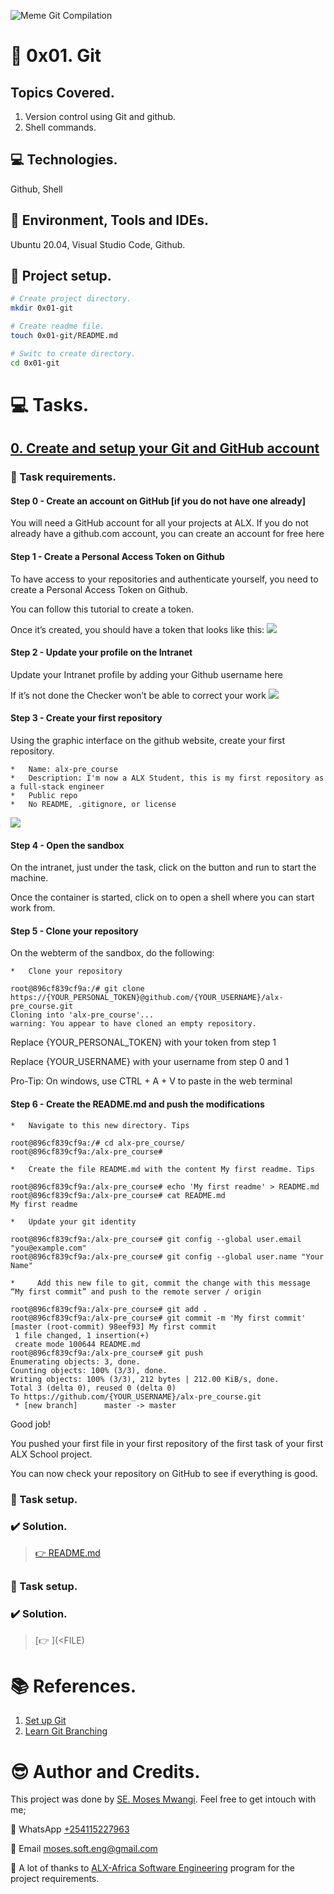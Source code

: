 ![Meme Git Compilation](https://miro.medium.com/max/640/0*VcMPr1unIjAIHw2j.webp)

# :book: 0x01. Git
## Topics Covered.
1. Version control using Git and github.
2. Shell commands.

## :computer: Technologies.
Github, Shell

## :office: Environment, Tools and IDEs.
Ubuntu 20.04, Visual Studio Code, Github.

## :wrench: Project setup.
```bash
# Create project directory.
mkdir 0x01-git

# Create readme file.
touch 0x01-git/README.md

# Switc to create directory.
cd 0x01-git
```

# :computer: Tasks.
## [0. Create and setup your Git and GitHub account](README.md)
### :page_with_curl: Task requirements.
#### Step 0 - Create an account on GitHub [if you do not have one already]

You will need a GitHub account for all your projects at ALX. If you do not already have a github.com account, you can create an account for free here
#### Step 1 - Create a Personal Access Token on Github

To have access to your repositories and authenticate yourself, you need to create a Personal Access Token on Github.

You can follow this tutorial to create a token.

Once it’s created, you should have a token that looks like this:
![](https://s3.amazonaws.com/alx-intranet.hbtn.io/uploads/medias/2022/2/a449483cd76a72cef1b42df831e686c64faa1cf6.png?X-Amz-Algorithm=AWS4-HMAC-SHA256&X-Amz-Credential=AKIARDDGGGOUSBVO6H7D%2F20230123%2Fus-east-1%2Fs3%2Faws4_request&X-Amz-Date=20230123T075850Z&X-Amz-Expires=86400&X-Amz-SignedHeaders=host&X-Amz-Signature=2e00581552889a9c14cf61437f3fc03e51cdfb17a8339800cb78006bb3cd08f8)

#### Step 2 - Update your profile on the Intranet

Update your Intranet profile by adding your Github username here

If it’s not done the Checker won’t be able to correct your work
![](https://s3.amazonaws.com/alx-intranet.hbtn.io/uploads/medias/2022/2/6270480a0a982cd1846b877eda2ee405d2e8f575.png?X-Amz-Algorithm=AWS4-HMAC-SHA256&X-Amz-Credential=AKIARDDGGGOUSBVO6H7D%2F20230123%2Fus-east-1%2Fs3%2Faws4_request&X-Amz-Date=20230123T075850Z&X-Amz-Expires=86400&X-Amz-SignedHeaders=host&X-Amz-Signature=1949cd0b40706a80d7a41f5c70f3becc590d721a3e08ee6293c91666c9cf11d1)

#### Step 3 - Create your first repository

Using the graphic interface on the github website, create your first repository.

    *   Name: alx-pre_course
    *   Description: I'm now a ALX Student, this is my first repository as a full-stack engineer
    *   Public repo
    *   No README, .gitignore, or license

![](https://s3.amazonaws.com/alx-intranet.hbtn.io/uploads/medias/2022/2/2340a2d0f7c74b5dd6f8fc2aa58f94d13ea2c775.png?X-Amz-Algorithm=AWS4-HMAC-SHA256&X-Amz-Credential=AKIARDDGGGOUSBVO6H7D%2F20230123%2Fus-east-1%2Fs3%2Faws4_request&X-Amz-Date=20230123T075850Z&X-Amz-Expires=86400&X-Amz-SignedHeaders=host&X-Amz-Signature=6e013bba181727dbed313984d5acf8687ec82fb3b7c1af806462ac52b16df68d)
#### Step 4 - Open the sandbox

On the intranet, just under the task, click on the button and run to start the machine.

Once the container is started, click on to open a shell where you can start work from.
#### Step 5 - Clone your repository

On the webterm of the sandbox, do the following:

    *   Clone your repository
```
root@896cf839cf9a:/# git clone https://{YOUR_PERSONAL_TOKEN}@github.com/{YOUR_USERNAME}/alx-pre_course.git                  
Cloning into 'alx-pre_course'...
warning: You appear to have cloned an empty repository.       
```

Replace {YOUR_PERSONAL_TOKEN} with your token from step 1

Replace {YOUR_USERNAME} with your username from step 0 and 1

Pro-Tip: On windows, use CTRL + A + V to paste in the web terminal
#### Step 6 - Create the README.md and push the modifications

    *   Navigate to this new directory. Tips
```
root@896cf839cf9a:/# cd alx-pre_course/
root@896cf839cf9a:/alx-pre_course#
```
    *   Create the file README.md with the content My first readme. Tips

```
root@896cf839cf9a:/alx-pre_course# echo 'My first readme' > README.md                                                                 
root@896cf839cf9a:/alx-pre_course# cat README.md                                                                                      
My first readme                                                                                                                       
```
    *   Update your git identity
```
root@896cf839cf9a:/alx-pre_course# git config --global user.email "you@example.com"
root@896cf839cf9a:/alx-pre_course# git config --global user.name "Your Name"
```
    *     Add this new file to git, commit the change with this message “My first commit” and push to the remote server / origin
    
```
root@896cf839cf9a:/alx-pre_course# git add .
root@896cf839cf9a:/alx-pre_course# git commit -m 'My first commit'
[master (root-commit) 98eef93] My first commit
 1 file changed, 1 insertion(+)
 create mode 100644 README.md
root@896cf839cf9a:/alx-pre_course# git push                                                                                           
Enumerating objects: 3, done.                                                                                                         
Counting objects: 100% (3/3), done.                                                                                                   
Writing objects: 100% (3/3), 212 bytes | 212.00 KiB/s, done.                                                                          
Total 3 (delta 0), reused 0 (delta 0)                                                                                                 
To https://github.com/{YOUR_USERNAME}/alx-pre_course.git                                                                                       
 * [new branch]      master -> master              
```
Good job!

You pushed your first file in your first repository of the first task of your first ALX School project.

You can now check your repository on GitHub to see if everything is good.

### :wrench: Task setup.

### :heavy_check_mark: Solution.
> [:point_right: README.md](README.md)


## []()
### :wrench: Task setup.

### :heavy_check_mark: Solution.
> [:point_right: <NAME>](<FILE)

# :books: References.
1. [Set up Git](https://docs.github.com/en/get-started/quickstart/set-up-git)
1. [Learn Git Branching](https://learngitbranching.js.org/)

# :sunglasses: Author and Credits.
This project was done by [SE. Moses Mwangi](https://github.com/MosesSoftEng). Feel free to get intouch with me;

:iphone: WhatsApp [+254115227963](https://wa.me/254115227963)

:email: Email [moses.soft.eng@gmail.com](mailto:moses.soft.eng@gmail.com)

:clap: A lot of thanks to [ALX-Africa Software Engineering](https://www.alxafrica.com/) program for the project requirements.